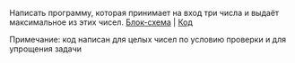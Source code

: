 Напиcать программу, которая принимает на вход три числа и выдаёт максимальное из этих чисел. [Блок-схема](alg.drawio.png) | [Код](Program.cs)

Примечание: код написан для целых чисел по условию проверки и для упрощения задачи